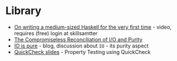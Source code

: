 # Library

* [On writing a medium-sized Haskell for the very first time](https://skillsmatter.com/skillscasts/10832-how-to-architect-medium-to-large-scale-haskell-applications?utm_content=buffer18298&utm_medium=social&utm_source=twitter.com&utm_campaign=buffer) - video, requires (free) login at skillsamtter
* [The Compromiseless Reconciliation of I/O and Purity](https://blog.jle.im/entry/the-compromiseless-reconciliation-of-i-o-and-purity)
* [IO is pure](http://chris-taylor.github.io/blog/2013/02/09/io-is-not-a-side-effect/) - blog, discussion about `IO` - its purity aspect
* [QuickCheck slides](http://www.dcc.fc.up.pt/~pbv/aulas/tapf/slides/quickcheck.html) - Property Testing using QuickCheck

